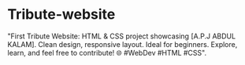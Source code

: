 # Tribute-website
 "First Tribute Website: HTML &amp; CSS project showcasing [A.P.J ABDUL KALAM]. Clean design, responsive layout. Ideal for beginners. Explore, learn, and feel free to contribute! 🌐 #WebDev #HTML #CSS".
